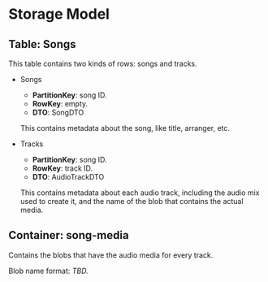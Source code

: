 Storage Model
=============

Table: Songs
------------
This table contains two kinds of rows: songs and tracks.

- Songs
  - **PartitionKey**: song ID.
  - **RowKey**: empty.
  - **DTO**: SongDTO

  This contains metadata about the song, like title, arranger, etc.

- Tracks
  - **PartitionKey**: song ID.
  - **RowKey**: track ID.
  - **DTO**: AudioTrackDTO

  This contains metadata about each audio track, including the audio mix used to create it, and the name of the blob that contains the actual media.

Container: song-media
---------------------
Contains the blobs that have the audio media for every track.

Blob name format: *TBD.*
